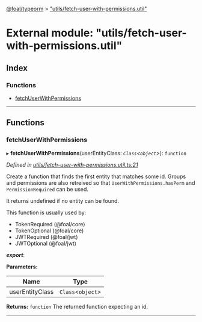 [@foal/typeorm](../README.md) > ["utils/fetch-user-with-permissions.util"](../modules/_utils_fetch_user_with_permissions_util_.md)

# External module: "utils/fetch-user-with-permissions.util"

## Index

### Functions

* [fetchUserWithPermissions](_utils_fetch_user_with_permissions_util_.md#fetchuserwithpermissions)

---

## Functions

<a id="fetchuserwithpermissions"></a>

###  fetchUserWithPermissions

▸ **fetchUserWithPermissions**(userEntityClass: *`Class`<`object`>*): `function`

*Defined in [utils/fetch-user-with-permissions.util.ts:21](https://github.com/FoalTS/foal/blob/538afb23/packages/typeorm/src/utils/fetch-user-with-permissions.util.ts#L21)*

Create a function that finds the first entity that matches some id. Groups and permissions are also retreived so that `UserWithPermissions.hasPerm` and `PermissionRequired` can be used.

It returns undefined if no entity can be found.

This function is usually used by:

*   TokenRequired (@foal/core)
*   TokenOptional (@foal/core)
*   JWTRequired (@foal/jwt)
*   JWTOptional (@foal/jwt)

*__export__*: 

**Parameters:**

| Name | Type |
| ------ | ------ |
| userEntityClass | `Class`<`object`> |

**Returns:** `function`
The returned function expecting an id.

___

